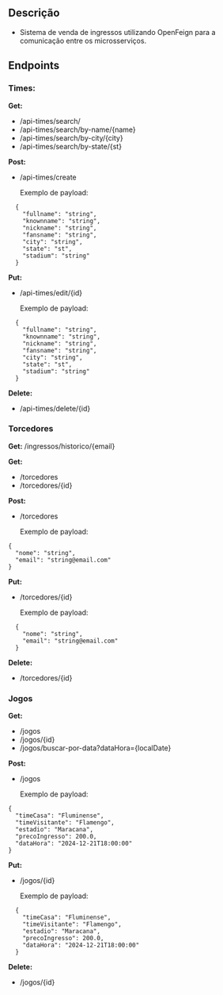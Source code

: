 ## Descrição 
- Sistema de venda de ingressos utilizando OpenFeign para a comunicação entre os microsserviços.

## Endpoints
### Times:
**Get:** 
- /api-times/search/
- /api-times/search/by-name/{name}
- /api-times/search/by-city/{city}
- /api-times/search/by-state/{st}

**Post:**
- /api-times/create

  Exemplo de payload:
  
```
  {
    "fullname": "string",
    "knownname": "string",
    "nickname": "string",
    "fansname": "string",
    "city": "string",
    "state": "st",
    "stadium": "string"
  }
```

**Put:**
- /api-times/edit/{id}

  Exemplo de payload:
  
```
  {
    "fullname": "string",
    "knownname": "string",
    "nickname": "string",
    "fansname": "string",
    "city": "string",
    "state": "st",
    "stadium": "string"
  }
```
**Delete:**
- /api-times/delete/{id}
### Torcedores
**Get:**
/ingressos/historico/{email}

**Get:**  
- /torcedores
- /torcedores/{id}

**Post:**
- /torcedores

  Exemplo de payload:
  
```
{
  "nome": "string",
  "email": "string@email.com"
}
```

**Put:**
- /torcedores/{id}

  Exemplo de payload:
  
```
  {
    "nome": "string",
    "email": "string@email.com"
  }
```
**Delete:**
- /torcedores/{id}
### Jogos
**Get:**  
- /jogos
- /jogos/{id}
- /jogos/buscar-por-data?dataHora={localDate}

**Post:**
- /jogos

  Exemplo de payload:
  
```
{
  "timeCasa": "Fluminense",
  "timeVisitante": "Flamengo",
  "estadio": "Maracana",
  "precoIngresso": 200.0,
  "dataHora": "2024-12-21T18:00:00"
}
```

**Put:**
- /jogos/{id}

  Exemplo de payload:
  
```
  {
    "timeCasa": "Fluminense",
    "timeVisitante": "Flamengo",
    "estadio": "Maracana",
    "precoIngresso": 200.0,
    "dataHora": "2024-12-21T18:00:00"
  }
```
**Delete:**
- /jogos/{id}



